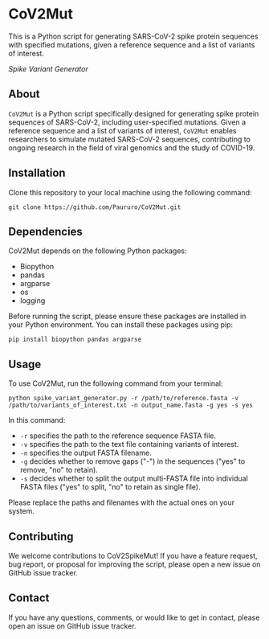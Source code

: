 # CoV2Mut
This is a Python script for generating SARS-CoV-2 spike protein sequences with specified mutations, given a reference sequence and a list of variants of interest.

_Spike Variant Generator_

## About

`CoV2Mut` is a Python script specifically designed for generating spike protein sequences of SARS-CoV-2, including user-specified mutations. Given a reference sequence and a list of variants of interest, `CoV2Mut` enables researchers to simulate mutated SARS-CoV-2 sequences, contributing to ongoing research in the field of viral genomics and the study of COVID-19.

## Installation

Clone this repository to your local machine using the following command:

```
git clone https://github.com/Paururo/CoV2Mut.git
```

## Dependencies

CoV2Mut depends on the following Python packages:

- Biopython
- pandas
- argparse
- os
- logging

Before running the script, please ensure these packages are installed in your Python environment. You can install these packages using pip:
```
pip install biopython pandas argparse
```
## Usage

To use CoV2Mut, run the following command from your terminal:
```
python spike_variant_generator.py -r /path/to/reference.fasta -v /path/to/variants_of_interest.txt -n output_name.fasta -g yes -s yes
```
In this command:

- `-r` specifies the path to the reference sequence FASTA file.  
- `-v` specifies the path to the text file containing variants of interest.
- `-n` specifies the output FASTA filename.
- `-g` decides whether to remove gaps ("-") in the sequences ("yes" to remove, "no" to retain).
- `-s` decides whether to split the output multi-FASTA file into individual FASTA files ("yes" to split, "no" to retain as single file).

Please replace the paths and filenames with the actual ones on your system.
## Contributing

We welcome contributions to CoV2SpikeMut! If you have a feature request, bug report, or proposal for improving the script, please open a new issue on GitHub issue tracker.

## Contact

If you have any questions, comments, or would like to get in contact, please open an issue on  GitHub issue tracker.

